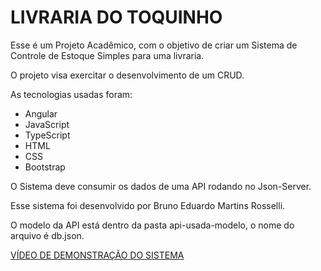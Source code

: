 # LIVRARIA DO TOQUINHO

Esse é um Projeto Acadêmico, com o objetivo de criar um Sistema de Controle de Estoque Simples para uma livraria.

O projeto visa exercitar o desenvolvimento de um CRUD.

As tecnologias usadas foram: 

 - Angular
 - JavaScript
 - TypeScript
 - HTML
 - CSS
 - Bootstrap
 
O Sistema deve consumir os dados de uma API rodando no Json-Server.

Esse sistema foi desenvolvido por Bruno Eduardo Martins Rosselli.

O modelo da API está dentro da pasta api-usada-modelo, o nome do arquivo é db.json.

[VÍDEO DE DEMONSTRAÇÃO DO SISTEMA ](https://youtu.be/F3d9ASJYXZI)


